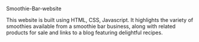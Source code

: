 Smoothie-Bar-website

This website is built using HTML, CSS, Javascript. It highlights the variety of smoothies available from a smoothie bar business, along with related products for sale and links to a blog featuring delightful recipes.


 
